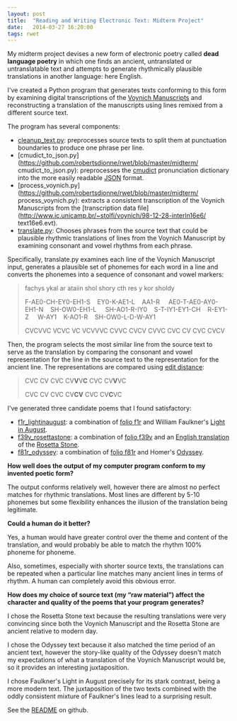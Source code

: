 ```yaml
---
layout: post
title:  "Reading and Writing Electronic Text: Midterm Project"
date:   2014-03-27 16:20:00
tags: rwet
---
```

My midterm project devises a new form of electronic poetry called **dead language poetry** in which
one finds an ancient, untranslated or untranslatable text and attempts to generate rhythmically
plausible translations in another language: here English.

I've created a Python program that generates texts conforming to this form by examining digital
transcriptions of the [Voynich Manuscripts](http://www.jasondavies.com/voynich) and reconstructing a
translation of the manuscripts using lines remixed from a different source text.

The program has several components:

* [cleanup_text.py](https://github.com/robertsdionne/rwet/blob/master/midterm/cleanup_text.py):
preprocesses source texts to split them at punctuation boundaries to produce one phrase per line.
* [cmudict_to_json.py](https://github.com/robertsdionne/rwet/blob/master/midterm/
cmudict_to_json.py): preprocesses the [cmudict](http://www.speech.cs.cmu.edu/cgi-bin/cmudict)
pronunciation dictionary into the more easily readable [JSON](http://www.json.org) format.
* [process_voynich.py](https://github.com/robertsdionne/rwet/blob/master/midterm/
process_voynich.py): extracts a consistent transcription of the Voynich Manuscripts from the
[transcription data file](http://www.ic.unicamp.br/~stolfi/voynich/98-12-28-interln16e6/
text16e6.evt).
* [translate.py](https://github.com/robertsdionne/rwet/blob/master/midterm/translate.py): Chooses
phrases from the source text that could be plausible rhythmic translations of lines from the Voynich
Manuscript by examining consonant and vowel rhythms from each phrase.

Specifically, translate.py examines each line of the Voynich Manuscript input, generates a plausible
set of phonemes for each word in a line and converts the phonemes into a sequence of consonant and
vowel markers:

> fachys ykal ar ataiin shol shory cth res y kor sholdy
> 
> F-AE0-CH-EY0-EH1-S&nbsp;&nbsp;&nbsp;&nbsp;EY0-K-AE1-L&nbsp;&nbsp;&nbsp;&nbsp;AA1-R&nbsp;&nbsp;
> &nbsp;&nbsp;AE0-T-AE0-AY0-EH1-N&nbsp;&nbsp;&nbsp;&nbsp;SH-OW0-EH1-L&nbsp;&nbsp;&nbsp;&nbsp;
> SH-AO1-R-IY0&nbsp;&nbsp;&nbsp;&nbsp;S-T-IY1-EY1-CH&nbsp;&nbsp;&nbsp;&nbsp;R-EY1-Z&nbsp;&nbsp;&nbsp;
> &nbsp;W-AY1&nbsp;&nbsp;&nbsp;&nbsp;K-AO1-R&nbsp;&nbsp;&nbsp;&nbsp;SH-OW0-L-D-W-AY1
>
> CVCVVC VCVC VC VCVVVC CVVC CVCV CVVC CVC CV CVC CVCV

Then, the program selects the most similar line from the source text to serve as the translation by
comparing the consonant and vowel representation for the line in the source text to the representation for the ancient line. The representations are compared using [edit distance](http://en.wikipedia.org/wiki/Edit_distance):

> CVC CV CVC CV**V**V**C** CVC CV**V**VC
> 
> CVC CV CVC CV**CV** CVC CV**C**VC

I've generated three candidate poems that I found satisfactory:

* [f1r_lightinaugust](http://robertsdionne.github.io/rwet/midterm/f1r_lightinaugust.html): a
combination of [folio f1r](http://www.jasondavies.com/voynich/#f1r/0.5/0.5/2.50) and William
Faulkner's [Light in August](http://en.wikipedia.org/wiki/Light_in_August).
* [f39v_rosettastone](http://robertsdionne.github.io/rwet/midterm/f39v_rosettastone.html): a
combination of [folio f39v](http://www.jasondavies.com/voynich/#f39v/0.5/0.5/2.50) and an [English
translation](https://github.com/robertsdionne/rwet/blob/master/midterm/text/rosettastone.txt) of the
[Rosetta Stone](http://en.wikipedia.org/wiki/Rosetta_Stone).
* [f81r_odyssey](http://robertsdionne.github.io/rwet/midterm/f81r_odyssey.html): a combination of
[folio f81r](http://www.jasondavies.com/voynich/#f81r/0.5/0.5/2.50) and Homer's
[Odyssey](http://en.wikipedia.org/wiki/Odyssey).

**How well does the output of my computer program conform to my invented poetic form?**

The output conforms relatively well, however there are almost no perfect matches for rhythmic
translations. Most lines are different by 5-10 phonemes but some flexibility enhances the illusion
of the translation being legitimate.

**Could a human do it better?**

Yes, a human would have greater control over the theme and content of the translation, and would
probably be able to match the rhythm 100% phoneme for phoneme.

Also, sometimes, especially with shorter source texts, the translations can be repeated when a
particular line matches many ancient lines in terms of rhythm. A human can completely avoid this
obvious error.

**How does my choice of source text (my “raw material”) affect the character and quality of the
poems that your program generates?**

I chose the Rosetta Stone text because the resulting translations were very convincing since both
the Voynich Manuscript and the Rosetta Stone are ancient relative to modern day.

I chose the Odyssey text because it also matched the time period of an ancient text, however the
story-like quality of the Odyssey doesn't match my expectations of what a translation of the Voynich
Manuscript would be, so it provides an interesting juxtaposition.

I chose Faulkner's Light in August precisely for its stark contrast, being a more modern text. The
juxtaposition of the two texts combined with the oddly consistent mixture of Faulkner's lines lead
to a surprising result.

See the [README](https://github.com/robertsdionne/rwet/tree/master/midterm#readme) on github.
